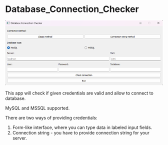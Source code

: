 # Database_Connection_Checker

![Screenshot](screenshot.png)

This app will check if given credentials are valid and allow to connect to database.

MySQL and MSSQL supported.

There are two ways of providing credentials:
1. Form-like interface, where you can type data in labeled input fields.
2. Connection string - you have to provide connection string for your server.

